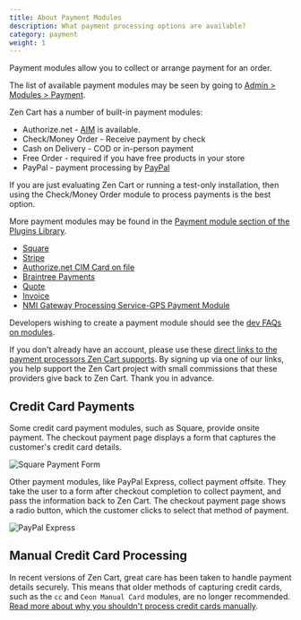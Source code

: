 ```yaml
---
title: About Payment Modules 
description: What payment processing options are available? 
category: payment
weight: 1
---
```


Payment modules allow you to collect or arrange payment for an order.

The list of available payment modules may be seen by going to [Admin > Modules > Payment](/user/admin_pages/modules/payment/).

Zen Cart has a number of built-in payment modules: 

- Authorize.net - [AIM](/user/payment/authorizenet_aim/) is available.
- Check/Money Order - Receive payment by check
- Cash on Delivery - COD or in-person payment
- Free Order - required if you have free products in your store
- PayPal - payment processing by [PayPal](/user/payment/paypal/)

If you are just evaluating Zen Cart or running a test-only installation, 
then using the Check/Money Order module to process payments is the best option.

More payment modules may be found in the [Payment module section of the Plugins Library](https://www.zen-cart.com/downloads.php?do=cat&id=8).

- [Square](/user/payment/square/)
- [Stripe](https://www.zen-cart.com/downloads.php?do=file&id=1548)
- [Authorize.net CIM Card on file](https://www.zen-cart.com/downloads.php?do=file&id=2272)
- [Braintree Payments](https://www.zen-cart.com/downloads.php?do=file&id=1781)
- [Quote](https://www.zen-cart.com/downloads.php?do=file&id=2199)
- [Invoice](https://www.zen-cart.com/downloads.php?do=file&id=131)
- [NMI Gateway Processing Service-GPS Payment Module](https://www.zen-cart.com/downloads.php?do=file&id=2265)

Developers wishing to create a payment module should see the [dev FAQs on modules](/dev/code/modules/). 

If you don't already have an account, please use these [direct links to the payment processors Zen Cart supports](https://www.zen-cart.com/content.php?14-Payment-Processing). By signing up via one of our links, you help support the Zen Cart project with small commissions that these providers give back to Zen Cart. Thank you in advance.

## Credit Card Payments 

Some credit card payment modules, such as Square, provide onsite payment.  The checkout payment page displays a form that captures the customer's credit card details.  

![Square Payment Form](/images/square_payment.jpg)


Other payment modules, like PayPal Express, collect payment offsite. They take the user to a form after checkout completion to collect payment, and pass the information back to Zen Cart.  The checkout payment page shows a radio button, which the customer clicks to select that method of payment.

![PayPal Express](/images/paypal_payment.png)

## Manual Credit Card Processing 

In recent versions of Zen Cart, great care has been taken to handle payment details securely.  This means that older methods of capturing credit cards, such as the `cc` and `Ceon Manual Card` modules, are no longer recommended.  [Read more about why you shouldn't process credit cards manually](/user/payment/why_not_manual).

